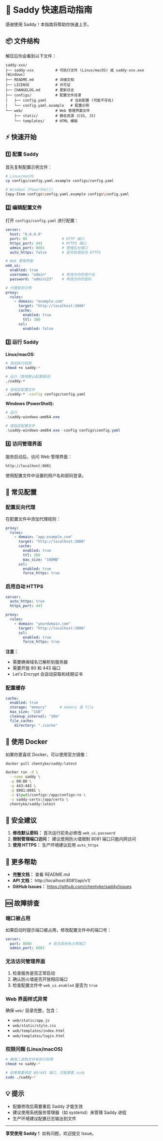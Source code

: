 # 🚀 Saddy 快速启动指南

感谢使用 Saddy！本指南将帮助你快速上手。

## 📦 文件结构

解压后你会看到以下文件：

```
saddy-xxx/
├── saddy-xxx          # 可执行文件 (Linux/macOS) 或 saddy-xxx.exe (Windows)
├── README.md          # 详细文档
├── LICENSE            # 许可证
├── CHANGELOG.md       # 更新日志
├── configs/           # 配置文件目录
│   ├── config.yaml           # 当前配置 (可能不存在)
│   └── config.yaml.example   # 配置示例
└── web/               # Web 管理界面文件
    ├── static/        # 静态资源 (CSS, JS)
    └── templates/     # HTML 模板
```

## ⚡ 快速开始

### 1️⃣ 配置 Saddy

首先复制配置示例文件：

```bash
# Linux/macOS
cp configs/config.yaml.example configs/config.yaml

# Windows (PowerShell)
Copy-Item configs\config.yaml.example configs\config.yaml
```

### 2️⃣ 编辑配置文件

打开 `configs/config.yaml` 进行配置：

```yaml
server:
  host: "0.0.0.0"
  port: 80                # HTTP 端口
  https_port: 443         # HTTPS 端口
  admin_port: 8081        # 管理后台端口
  auto_https: false       # 是否启用自动 HTTPS

# Web 管理界面
web_ui:
  enabled: true
  username: "admin"       # 修改为你的用户名
  password: "admin123"    # 修改为你的密码

# 代理规则示例
proxy:
  rules:
    - domain: "example.com"
      target: "http://localhost:3000"
      cache:
        enabled: true
        ttl: 300
      ssl:
        enabled: false
```

### 3️⃣ 运行 Saddy

**Linux/macOS:**

```bash
# 添加执行权限
chmod +x saddy-*

# 运行（使用默认配置路径）
./saddy-*

# 或指定配置文件
./saddy-* -config configs/config.yaml
```

**Windows (PowerShell):**

```powershell
# 运行
.\saddy-windows-amd64.exe

# 或指定配置文件
.\saddy-windows-amd64.exe -config configs\config.yaml
```

### 4️⃣ 访问管理界面

服务启动后，访问 Web 管理界面：

```
http://localhost:8081
```

使用配置文件中设置的用户名和密码登录。

## 🔧 常见配置

### 配置反向代理

在配置文件中添加代理规则：

```yaml
proxy:
  rules:
    - domain: "app.example.com"
      target: "http://localhost:3000"
      cache:
        enabled: true
        ttl: 300
        max_size: "100MB"
      ssl:
        enabled: true
        force_https: true
```

### 启用自动 HTTPS

```yaml
server:
  auto_https: true
  https_port: 443

proxy:
  rules:
    - domain: "yourdomain.com"
      target: "http://localhost:3000"
      ssl:
        enabled: true
        force_https: true
```

**注意：** 
- 需要确保域名已解析到服务器
- 需要开放 80 和 443 端口
- Let's Encrypt 会自动获取和续期证书

### 配置缓存

```yaml
cache:
  enabled: true
  storage: "memory"      # memory 或 file
  max_size: "1GB"
  cleanup_interval: "10m"
  file_cache:
    directory: "./cache"
```

## 🐳 使用 Docker

如果你更喜欢 Docker，可以使用官方镜像：

```bash
docker pull chentyke/saddy:latest

docker run -d \
  --name saddy \
  -p 80:80 \
  -p 443:443 \
  -p 8081:8081 \
  -v $(pwd)/configs:/app/configs:ro \
  -v saddy-certs:/app/certs \
  chentyke/saddy:latest
```

## 🔐 安全建议

1. **修改默认密码：** 首次运行前务必修改 `web_ui.password`
2. **限制管理端口访问：** 建议使用防火墙限制 8081 端口只能内网访问
3. **使用 HTTPS：** 生产环境建议启用 `auto_https`

## 📖 更多帮助

- **完整文档：** 查看 README.md
- **API 文档：** http://localhost:8081/api/v1/
- **GitHub Issues：** https://github.com/chentyke/saddy/issues

## 🆘 故障排查

### 端口被占用

如果启动时提示端口被占用，修改配置文件中的端口号：

```yaml
server:
  port: 8080        # 改为其他未占用端口
  admin_port: 8082
```

### 无法访问管理界面

1. 检查服务是否正常启动
2. 确认防火墙是否开放相应端口
3. 检查配置文件中 `web_ui.enabled` 是否为 `true`

### Web 界面样式异常

确保 `web/` 目录完整，包含：
- `web/static/app.js`
- `web/static/style.css`
- `web/templates/index.html`
- `web/templates/login.html`

### 权限问题 (Linux/macOS)

```bash
# 确保二进制文件有执行权限
chmod +x saddy-*

# 如果需要绑定 80/443 端口，可能需要 sudo
sudo ./saddy-*
```

## 💡 提示

- 配置修改后需要重启 Saddy 才能生效
- 建议使用系统服务管理器（如 systemd）来管理 Saddy 进程
- 生产环境建议配置日志输出到文件

---

**享受使用 Saddy！** 如有问题，欢迎提交 Issue。

